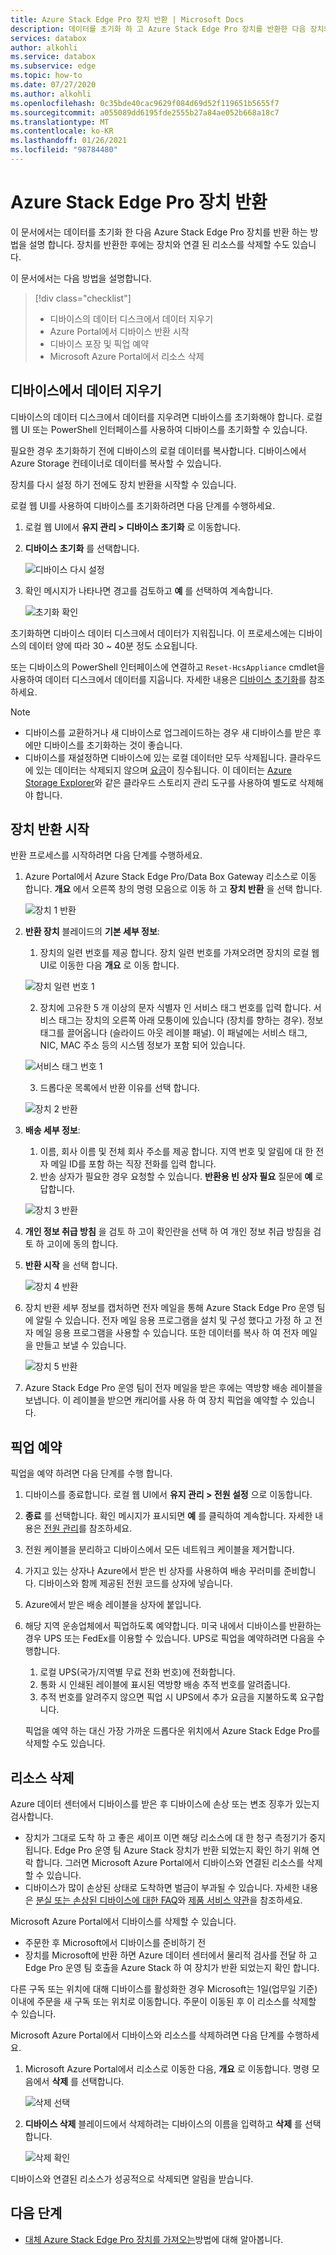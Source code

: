 ```yaml
---
title: Azure Stack Edge Pro 장치 반환 | Microsoft Docs
description: 데이터를 초기화 하 고 Azure Stack Edge Pro 장치를 반환한 다음 장치와 연결 된 리소스를 삭제 하는 방법을 알아봅니다.
services: databox
author: alkohli
ms.service: databox
ms.subservice: edge
ms.topic: how-to
ms.date: 07/27/2020
ms.author: alkohli
ms.openlocfilehash: 0c35bde40cac9629f084d69d52f119651b5655f7
ms.sourcegitcommit: a055089dd6195fde2555b27a84ae052b668a18c7
ms.translationtype: MT
ms.contentlocale: ko-KR
ms.lasthandoff: 01/26/2021
ms.locfileid: "98784480"
---
```

# <a name="return-your-azure-stack-edge-pro-device"></a>Azure Stack Edge Pro 장치 반환

이 문서에서는 데이터를 초기화 한 다음 Azure Stack Edge Pro 장치를 반환 하는 방법을 설명 합니다. 장치를 반환한 후에는 장치와 연결 된 리소스를 삭제할 수도 있습니다.

이 문서에서는 다음 방법을 설명합니다.

> [!div class="checklist"]
>
> * 디바이스의 데이터 디스크에서 데이터 지우기
> * Azure Portal에서 디바이스 반환 시작
> * 디바이스 포장 및 픽업 예약
> * Microsoft Azure Portal에서 리소스 삭제

## <a name="erase-data-from-the-device"></a>디바이스에서 데이터 지우기

디바이스의 데이터 디스크에서 데이터를 지우려면 디바이스를 초기화해야 합니다. 로컬 웹 UI 또는 PowerShell 인터페이스를 사용하여 디바이스를 초기화할 수 있습니다.

필요한 경우 초기화하기 전에 디바이스의 로컬 데이터를 복사합니다. 디바이스에서 Azure Storage 컨테이너로 데이터를 복사할 수 있습니다.

장치를 다시 설정 하기 전에도 장치 반환을 시작할 수 있습니다. 

로컬 웹 UI를 사용하여 디바이스를 초기화하려면 다음 단계를 수행하세요.

1. 로컬 웹 UI에서 **유지 관리 > 디바이스 초기화** 로 이동합니다.
2. **디바이스 초기화** 를 선택합니다.

    ![디바이스 다시 설정](media/azure-stack-edge-return-device/device-reset-1.png)

3. 확인 메시지가 나타나면 경고를 검토하고 **예** 를 선택하여 계속합니다.

    ![초기화 확인](media/azure-stack-edge-return-device/device-reset-2.png)  

초기화하면 디바이스 데이터 디스크에서 데이터가 지워집니다. 이 프로세스에는 디바이스의 데이터 양에 따라 30 ~ 40분 정도 소요됩니다.

또는 디바이스의 PowerShell 인터페이스에 연결하고 `Reset-HcsAppliance` cmdlet을 사용하여 데이터 디스크에서 데이터를 지웁니다. 자세한 내용은 [디바이스 초기화](azure-stack-edge-connect-powershell-interface.md#reset-your-device)를 참조하세요.

> [!NOTE]
> - 디바이스를 교환하거나 새 디바이스로 업그레이드하는 경우 새 디바이스를 받은 후에만 디바이스를 초기화하는 것이 좋습니다.
> - 디바이스를 재설정하면 디바이스에 있는 로컬 데이터만 모두 삭제됩니다. 클라우드에 있는 데이터는 삭제되지 않으며 [요금](https://azure.microsoft.com/pricing/details/storage/)이 징수됩니다. 이 데이터는 [Azure Storage Explorer](https://azure.microsoft.com/features/storage-explorer/)와 같은 클라우드 스토리지 관리 도구를 사용하여 별도로 삭제해야 합니다.

## <a name="initiate-device-return"></a>장치 반환 시작

반환 프로세스를 시작하려면 다음 단계를 수행하세요.

1. Azure Portal에서 Azure Stack Edge Pro/Data Box Gateway 리소스로 이동 합니다. **개요** 에서 오른쪽 창의 명령 모음으로 이동 하 고 **장치 반환** 을 선택 합니다. 

    ![장치 1 반환](media/azure-stack-edge-return-device/return-device-1.png)  

2. **반환 장치** 블레이드의 **기본 세부 정보**:

    1. 장치의 일련 번호를 제공 합니다. 장치 일련 번호를 가져오려면 장치의 로컬 웹 UI로 이동한 다음 **개요** 로 이동 합니다.  
    
    ![장치 일련 번호 1](media/azure-stack-edge-return-device/device-serial-number-1.png) 

    2. 장치에 고유한 5 개 이상의 문자 식별자 인 서비스 태그 번호를 입력 합니다. 서비스 태그는 장치의 오른쪽 아래 모퉁이에 있습니다 (장치를 향하는 경우). 정보 태그를 끌어옵니다 (슬라이드 아웃 레이블 패널). 이 패널에는 서비스 태그, NIC, MAC 주소 등의 시스템 정보가 포함 되어 있습니다. 
    
    ![서비스 태그 번호 1](media/azure-stack-edge-return-device/service-tag-number-1.png)

    3. 드롭다운 목록에서 반환 이유를 선택 합니다.

    ![장치 2 반환](media/azure-stack-edge-return-device/return-device-2.png) 

3. **배송 세부 정보**:

    1. 이름, 회사 이름 및 전체 회사 주소를 제공 합니다. 지역 번호 및 알림에 대 한 전자 메일 ID를 포함 하는 직장 전화를 입력 합니다.
    2. 반송 상자가 필요한 경우 요청할 수 있습니다. **반환용 빈 상자 필요** 질문에 **예** 로 답합니다.

    ![장치 3 반환](media/azure-stack-edge-return-device/return-device-3.png)

4. **개인 정보 취급 방침** 을 검토 하 고이 확인란을 선택 하 여 개인 정보 취급 방침을 검토 하 고이에 동의 합니다.

5. **반환 시작** 을 선택 합니다.

    ![장치 4 반환](media/azure-stack-edge-return-device/return-device-4.png) 

6. 장치 반환 세부 정보를 캡처하면 전자 메일을 통해 Azure Stack Edge Pro 운영 팀에 알릴 수 있습니다. 전자 메일 응용 프로그램을 설치 및 구성 했다고 가정 하 고 전자 메일 응용 프로그램을 사용할 수 있습니다. 또한 데이터를 복사 하 여 전자 메일을 만들고 보낼 수 있습니다.

    ![장치 5 반환](media/azure-stack-edge-return-device/return-device-5.png) 

7. Azure Stack Edge Pro 운영 팀이 전자 메일을 받은 후에는 역방향 배송 레이블을 보냅니다. 이 레이블을 받으면 캐리어를 사용 하 여 장치 픽업을 예약할 수 있습니다. 

## <a name="schedule-a-pickup"></a>픽업 예약

픽업을 예약 하려면 다음 단계를 수행 합니다.

1. 디바이스를 종료합니다. 로컬 웹 UI에서 **유지 관리 > 전원 설정** 으로 이동합니다.
2. **종료** 를 선택합니다. 확인 메시지가 표시되면 **예** 를 클릭하여 계속합니다. 자세한 내용은 [전원 관리](../databox-gateway/data-box-gateway-manage-access-power-connectivity-mode.md#manage-power)를 참조하세요.
3. 전원 케이블을 분리하고 디바이스에서 모든 네트워크 케이블을 제거합니다.
4. 가지고 있는 상자나 Azure에서 받은 빈 상자를 사용하여 배송 꾸러미를 준비합니다. 디바이스와 함께 제공된 전원 코드를 상자에 넣습니다.
5. Azure에서 받은 배송 레이블을 상자에 붙입니다.
6. 해당 지역 운송업체에서 픽업하도록 예약합니다. 미국 내에서 디바이스를 반환하는 경우 UPS 또는 FedEx를 이용할 수 있습니다. UPS로 픽업을 예약하려면 다음을 수행합니다.

    1. 로컬 UPS(국가/지역별 무료 전화 번호)에 전화합니다.
    2. 통화 시 인쇄된 레이블에 표시된 역방향 배송 추적 번호를 알려줍니다.
    3. 추적 번호를 알려주지 않으면 픽업 시 UPS에서 추가 요금을 지불하도록 요구합니다.

    픽업을 예약 하는 대신 가장 가까운 드롭다운 위치에서 Azure Stack Edge Pro를 삭제할 수도 있습니다.

## <a name="delete-the-resource"></a>리소스 삭제

Azure 데이터 센터에서 디바이스를 받은 후 디바이스에 손상 또는 변조 징후가 있는지 검사합니다.

- 장치가 그대로 도착 하 고 좋은 셰이프 이면 해당 리소스에 대 한 청구 측정기가 중지 됩니다. Edge Pro 운영 팀 Azure Stack 장치가 반환 되었는지 확인 하기 위해 연락 합니다. 그러면 Microsoft Azure Portal에서 디바이스와 연결된 리소스를 삭제할 수 있습니다.
- 디바이스가 많이 손상된 상태로 도착하면 벌금이 부과될 수 있습니다. 자세한 내용은 [분실 또는 손상된 디바이스에 대한 FAQ](https://azure.microsoft.com/pricing/details/databox/edge/)와 [제품 서비스 약관](https://www.microsoft.com/licensing/product-licensing/products)을 참조하세요.  


Microsoft Azure Portal에서 디바이스를 삭제할 수 있습니다.

- 주문한 후 Microsoft에서 디바이스를 준비하기 전
- 장치를 Microsoft에 반환 하면 Azure 데이터 센터에서 물리적 검사를 전달 하 고 Edge Pro 운영 팀 호출을 Azure Stack 하 여 장치가 반환 되었는지 확인 합니다.

다른 구독 또는 위치에 대해 디바이스를 활성화한 경우 Microsoft는 1일(업무일 기준) 이내에 주문을 새 구독 또는 위치로 이동합니다. 주문이 이동된 후 이 리소스를 삭제할 수 있습니다.


Microsoft Azure Portal에서 디바이스와 리소스를 삭제하려면 다음 단계를 수행하세요.

1. Microsoft Azure Portal에서 리소스로 이동한 다음, **개요** 로 이동합니다. 명령 모음에서 **삭제** 를 선택합니다.

    ![삭제 선택](media/azure-stack-edge-return-device/delete-resource-1.png)

2. **디바이스 삭제** 블레이드에서 삭제하려는 디바이스의 이름을 입력하고 **삭제** 를 선택합니다.

    ![삭제 확인](media/azure-stack-edge-return-device/delete-resource-2.png)

디바이스와 연결된 리소스가 성공적으로 삭제되면 알림을 받습니다.


## <a name="next-steps"></a>다음 단계

- [대체 Azure Stack Edge Pro 장치를 가져오는](azure-stack-edge-replace-device.md)방법에 대해 알아봅니다.